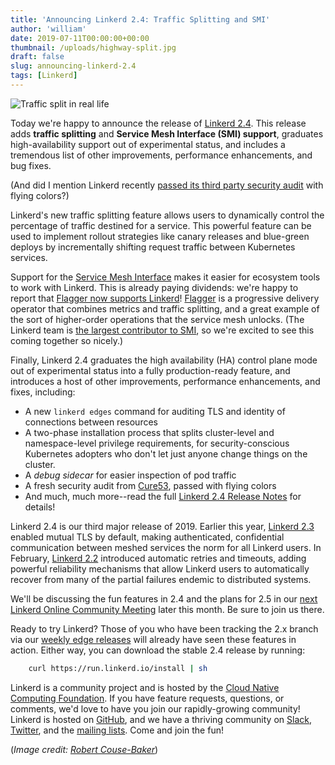 ```yaml
---
title: 'Announcing Linkerd 2.4: Traffic Splitting and SMI'
author: 'william'
date: 2019-07-11T00:00:00+00:00
thumbnail: /uploads/highway-split.jpg
draft: false
slug: announcing-linkerd-2.4
tags: [Linkerd]
---
```


![Traffic split in real life](/uploads/highway-split.jpg)

Today we're happy to announce the release of [Linkerd
2.4](https://github.com/linkerd/linkerd2/releases/tag/stable-2.4.0). This
release adds **traffic splitting** and **Service Mesh Interface (SMI)
support**, graduates high-availability support out of experimental status, and
includes a tremendous list of other improvements, performance enhancements, and
bug fixes.

(And did I mention Linkerd recently [passed its third party security
audit](https://twitter.com/wm/status/1144746496807428096) with flying colors?)

Linkerd's new traffic splitting feature allows users to dynamically control the
percentage of traffic destined for a service. This powerful feature can be used
to implement rollout strategies like canary releases and blue-green deploys by
incrementally shifting request traffic between Kubernetes services.

Support for the [Service Mesh Interface](https://smi-spec.io/) makes it easier
for ecosystem tools to work with Linkerd. This is already paying dividends:
we're happy to report that [Flagger now supports
Linkerd](https://docs.flagger.app/usage/linkerd-progressive-delivery)!
[Flagger](https://github.com/weaveworks/flagger) is a progressive delivery
operator that combines metrics and traffic splitting, and a great example of
the sort of higher-order operations that the service mesh unlocks. (The Linkerd
team is [the largest contributor to
SMI](https://linkerd.io/2019/05/24/linkerd-and-smi/), so we're excited to see
this coming together so nicely.)

Finally, Linkerd 2.4 graduates the high availability (HA) control plane mode
out of experimental status into a fully production-ready feature, and
introduces a host of other improvements, performance enhancements, and fixes,
including:

- A new `linkerd edges` command for auditing TLS and identity of connections
  between resources
- A two-phase installation process that splits cluster-level and
  namespace-level privilege requirements, for security-conscious Kubernetes
  adopters who don't let just anyone change things on the cluster.
- A *debug sidecar* for easier inspection of pod traffic
- A fresh security audit from [Cure53](https://cure53.de/), passed with flying
  colors
- And much, much more--read the full [Linkerd 2.4 Release
  Notes](https://github.com/linkerd/linkerd2/blob/master/CHANGES.md#stable-240) for
details!

Linkerd 2.4 is our third major release of 2019. Earlier this year, [Linkerd
2.3](https://linkerd.io/2019/04/16/announcing-linkerd-2.3/) enabled mutual TLS
by default, making authenticated, confidential communication between meshed
services the norm for all Linkerd users. In February, [Linkerd
2.2](https://linkerd.io/2019/02/12/announcing-linkerd-2-2/) introduced
automatic retries and timeouts, adding powerful reliability mechanisms that
allow Linkerd users to automatically recover from many of the partial failures
endemic to distributed systems.

We'll be discussing the fun features in 2.4 and the plans for 2.5 in our [next
Linkerd Online Community
Meeting](https://www.meetup.com/Linkerd-Online-Community-Meetup/events/262624182/)
later this month. Be sure to join us there.

Ready to try Linkerd? Those of you who have been tracking the 2.x branch via our
[weekly edge releases](https://linkerd.io/2/edge) will already have seen these
features in action. Either way, you can download the stable 2.4 release by
running:

```bash
    curl https://run.linkerd.io/install | sh
```

Linkerd is a community project and is hosted by the [Cloud Native Computing
Foundation](https://cncf.io/). If you have feature requests, questions, or
comments, we'd love to have you join our rapidly-growing community! Linkerd is
hosted on [GitHub](https://github.com/linkerd/), and we have a thriving
community on [Slack](https://slack.linkerd.io/),
[Twitter](https://twitter.com/linkerd), and the [mailing
lists](https://linkerd.io/2/get-involved/). Come and join the fun!

(*Image credit: [Robert Couse-Baker](https://www.flickr.com/photos/29233640@N07/)*)
